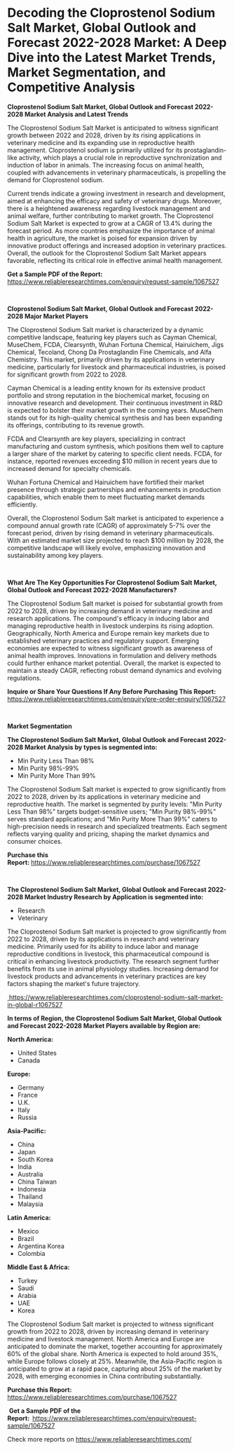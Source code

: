 <p><h1>Decoding the Cloprostenol Sodium Salt Market, Global Outlook and Forecast 2022-2028 Market: A Deep Dive into the Latest Market Trends, Market Segmentation, and Competitive Analysis</h1></p><p><strong>Cloprostenol Sodium Salt Market, Global Outlook and Forecast 2022-2028 Market Analysis and Latest Trends</strong></p>
<p><p>The Cloprostenol Sodium Salt Market is anticipated to witness significant growth between 2022 and 2028, driven by its rising applications in veterinary medicine and its expanding use in reproductive health management. Cloprostenol sodium is primarily utilized for its prostaglandin-like activity, which plays a crucial role in reproductive synchronization and induction of labor in animals. The increasing focus on animal health, coupled with advancements in veterinary pharmaceuticals, is propelling the demand for Cloprostenol sodium.</p><p>Current trends indicate a growing investment in research and development, aimed at enhancing the efficacy and safety of veterinary drugs. Moreover, there is a heightened awareness regarding livestock management and animal welfare, further contributing to market growth. The Cloprostenol Sodium Salt Market is expected to grow at a CAGR of 13.4% during the forecast period. As more countries emphasize the importance of animal health in agriculture, the market is poised for expansion driven by innovative product offerings and increased adoption in veterinary practices. Overall, the outlook for the Cloprostenol Sodium Salt Market appears favorable, reflecting its critical role in effective animal health management.</p></p>
<p><strong>Get a Sample PDF of the Report:&nbsp;</strong> <a href="https://www.reliableresearchtimes.com/enquiry/request-sample/1067527?utm_campaign=3577&utm_medium=2&utm_source=Github&utm_content=ia&utm_term=21032025&utm_id=cloprostenol-sodium-salt-market-global-outlook-and-forecast-2022-2028">https://www.reliableresearchtimes.com/enquiry/request-sample/1067527</a></p>
<p>&nbsp;</p>
<p><strong>Cloprostenol Sodium Salt Market, Global Outlook and Forecast 2022-2028 Major Market Players</strong></p>
<p><p>The Cloprostenol Sodium Salt market is characterized by a dynamic competitive landscape, featuring key players such as Cayman Chemical, MuseChem, FCDA, Clearsynth, Wuhan Fortuna Chemical, Hairuichem, Jigs Chemical, Tecoland, Chong Da Prostaglandin Fine Chemicals, and Alfa Chemistry. This market, primarily driven by its applications in veterinary medicine, particularly for livestock and pharmaceutical industries, is poised for significant growth from 2022 to 2028.</p><p>Cayman Chemical is a leading entity known for its extensive product portfolio and strong reputation in the biochemical market, focusing on innovative research and development. Their continuous investment in R&D is expected to bolster their market growth in the coming years. MuseChem stands out for its high-quality chemical synthesis and has been expanding its offerings, contributing to its revenue growth.</p><p>FCDA and Clearsynth are key players, specializing in contract manufacturing and custom synthesis, which positions them well to capture a larger share of the market by catering to specific client needs. FCDA, for instance, reported revenues exceeding $10 million in recent years due to increased demand for specialty chemicals. </p><p>Wuhan Fortuna Chemical and Hairuichem have fortified their market presence through strategic partnerships and enhancements in production capabilities, which enable them to meet fluctuating market demands efficiently. </p><p>Overall, the Cloprostenol Sodium Salt market is anticipated to experience a compound annual growth rate (CAGR) of approximately 5-7% over the forecast period, driven by rising demand in veterinary pharmaceuticals. With an estimated market size projected to reach $100 million by 2028, the competitive landscape will likely evolve, emphasizing innovation and sustainability among key players.</p></p>
<p>&nbsp;</p>
<p><strong>What Are The Key Opportunities For Cloprostenol Sodium Salt Market, Global Outlook and Forecast 2022-2028 Manufacturers?</strong></p>
<p><p>The Cloprostenol Sodium Salt market is poised for substantial growth from 2022 to 2028, driven by increasing demand in veterinary medicine and research applications. The compound's efficacy in inducing labor and managing reproductive health in livestock underpins its rising adoption. Geographically, North America and Europe remain key markets due to established veterinary practices and regulatory support. Emerging economies are expected to witness significant growth as awareness of animal health improves. Innovations in formulation and delivery methods could further enhance market potential. Overall, the market is expected to maintain a steady CAGR, reflecting robust demand dynamics and evolving regulations.</p></p>
<p><strong>Inquire or Share Your Questions If Any Before Purchasing This Report:</strong> <a href="https://www.reliableresearchtimes.com/enquiry/pre-order-enquiry/1067527?utm_campaign=3577&utm_medium=2&utm_source=Github&utm_content=ia&utm_term=21032025&utm_id=cloprostenol-sodium-salt-market-global-outlook-and-forecast-2022-2028">https://www.reliableresearchtimes.com/enquiry/pre-order-enquiry/1067527</a></p>
<p>&nbsp;</p>
<p><strong>Market Segmentation</strong></p>
<p><strong>The Cloprostenol Sodium Salt Market, Global Outlook and Forecast 2022-2028 Market Analysis by types is segmented into:</strong></p>
<p><ul><li>Min Purity Less Than 98%</li><li>Min Purity 98%-99%</li><li>Min Purity More Than 99%</li></ul></p>
<p><p>The Cloprostenol Sodium Salt market is expected to grow significantly from 2022 to 2028, driven by its applications in veterinary medicine and reproductive health. The market is segmented by purity levels: "Min Purity Less Than 98%" targets budget-sensitive users; "Min Purity 98%-99%" serves standard applications; and "Min Purity More Than 99%" caters to high-precision needs in research and specialized treatments. Each segment reflects varying quality and pricing, shaping the market dynamics and consumer choices.</p></p>
<p><strong>Purchase this Report:&nbsp;</strong><a href="https://www.reliableresearchtimes.com/purchase/1067527?utm_campaign=3577&utm_medium=2&utm_source=Github&utm_content=ia&utm_term=21032025&utm_id=cloprostenol-sodium-salt-market-global-outlook-and-forecast-2022-2028">https://www.reliableresearchtimes.com/purchase/1067527</a></p>
<p>&nbsp;</p>
<p><strong>The Cloprostenol Sodium Salt Market, Global Outlook and Forecast 2022-2028 Market Industry Research by Application is segmented into:</strong></p>
<p><ul><li>Research</li><li>Veterinary</li></ul></p>
<p><p>The Cloprostenol Sodium Salt market is projected to grow significantly from 2022 to 2028, driven by its applications in research and veterinary medicine. Primarily used for its ability to induce labor and manage reproductive conditions in livestock, this pharmaceutical compound is critical in enhancing livestock productivity. The research segment further benefits from its use in animal physiology studies. Increasing demand for livestock products and advancements in veterinary practices are key factors shaping the market's future trajectory.</p></p>
<p><a href="https://www.reliableresearchtimes.com/cloprostenol-sodium-salt-market-in-global-r1067527?utm_campaign=3577&utm_medium=2&utm_source=Github&utm_content=ia&utm_term=21032025&utm_id=cloprostenol-sodium-salt-market-global-outlook-and-forecast-2022-2028">&nbsp;https://www.reliableresearchtimes.com/cloprostenol-sodium-salt-market-in-global-r1067527</a></p>
<p><strong>In terms of Region, the Cloprostenol Sodium Salt Market, Global Outlook and Forecast 2022-2028 Market Players available by Region are:</strong></p>
<p>
    <p> <strong> North America: </strong>
        <ul>
            <li>United States</li>
            <li>Canada</li>
        </ul>
        </p> 
    <p> <strong> Europe: </strong>
        <ul>
            <li>Germany</li>
            <li>France</li>
            <li>U.K.</li>
            <li>Italy</li>
            <li>Russia</li>
        </ul>
        </p> 
    <p> <strong> Asia-Pacific: </strong>
        <ul>
            <li>China</li>
            <li>Japan</li>
            <li>South Korea</li>
            <li>India</li>
            <li>Australia</li>
            <li>China Taiwan</li>
            <li>Indonesia</li>
            <li>Thailand</li>
            <li>Malaysia</li>
        </ul>
        </p> 
    <p> <strong> Latin America: </strong>
        <ul>
            <li>Mexico</li>
            <li>Brazil</li>
            <li>Argentina Korea</li>
            <li>Colombia</li>
        </ul>
        </p> 
    <p> <strong> Middle East & Africa: </strong>
        <ul>
            <li>Turkey</li>
            <li>Saudi</li>
            <li>Arabia</li>
            <li>UAE</li>
            <li>Korea</li>
        </ul>
    </p>
    </p>
<p><p>The Cloprostenol Sodium Salt market is projected to witness significant growth from 2022 to 2028, driven by increasing demand in veterinary medicine and livestock management. North America and Europe are anticipated to dominate the market, together accounting for approximately 60% of the global share. North America is expected to hold around 35%, while Europe follows closely at 25%. Meanwhile, the Asia-Pacific region is anticipated to grow at a rapid pace, capturing about 25% of the market by 2028, with emerging economies in China contributing substantially.</p></p>
<p><strong>Purchase this Report: </strong><a href="https://www.reliableresearchtimes.com/purchase/1067527?utm_campaign=3577&utm_medium=2&utm_source=Github&utm_content=ia&utm_term=21032025&utm_id=cloprostenol-sodium-salt-market-global-outlook-and-forecast-2022-2028">https://www.reliableresearchtimes.com/purchase/1067527</a></p>
<p>&nbsp;<strong>Get a Sample PDF of the Report:&nbsp;&nbsp;</strong><a href="https://www.reliableresearchtimes.com/enquiry/request-sample/1067527?utm_campaign=3577&utm_medium=2&utm_source=Github&utm_content=ia&utm_term=21032025&utm_id=cloprostenol-sodium-salt-market-global-outlook-and-forecast-2022-2028">https://www.reliableresearchtimes.com/enquiry/request-sample/1067527</a></p>
<p><strong></strong></p>
<p>Check more reports on <a href="https://www.reliableresearchtimes.com/?utm_campaign=3577&utm_medium=2&utm_source=Github&utm_content=ia&utm_term=21032025&utm_id=cloprostenol-sodium-salt-market-global-outlook-and-forecast-2022-2028">https://www.reliableresearchtimes.com/</a></p>
